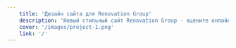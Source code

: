 ```yaml
---
    title: 'Дизайн сайта для Renovation Group'
    description: 'Новый стильный сайт Renovation Group - оцените онлайн!'
    cover: '/images/project-1.png'
    link: '/'
---
```


